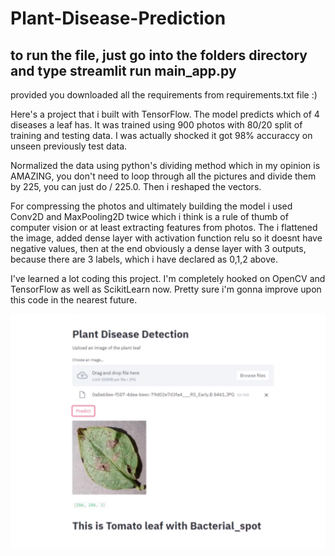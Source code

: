 ﻿# Plant-Disease-Prediction
 ## to run the file, just go into the folders directory and type streamlit run main_app.py 
 provided you downloaded all the requirements from requirements.txt file :)
 
Here's a project that i built with TensorFlow. The model predicts which of 4 diseases a leaf has. It was trained using 900 photos with 80/20 split of training and testing data. I was actually shocked it got 98% accuraccy on unseen previously test data.

Normalized the data using python's dividing method which in my opinion is AMAZING, you don't need to loop through all the pictures and divide them by 225, you can just do / 225.0. Then i reshaped the vectors.

For compressing the photos and ultimately building the model i used Conv2D and MaxPooling2D twice which i think is a rule of thumb of computer vision or at least extracting features from photos. The i flattened the image, added dense layer with activation function relu so it doesnt have negative values, then at the end obviously a dense layer with 3 outputs, because there are 3 labels, which i have declared as 0,1,2 above.

I've learned a lot coding this project. I'm completely hooked on OpenCV and TensorFlow as well as ScikitLearn now. Pretty sure i'm gonna improve upon this code in the nearest future.


 
 ![alt text](prediction.png)

